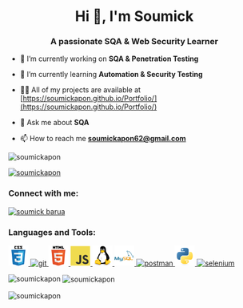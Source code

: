 <h1 align="center">Hi 👋, I'm Soumick</h1>
<h3 align="center">A passionate SQA & Web Security Learner</h3>


- 🔭 I’m currently working on **SQA & Penetration Testing**

- 🌱 I’m currently learning **Automation & Security Testing**

- 👨‍💻 All of my projects are available at [https://soumickapon.github.io/Portfolio/](https://soumickapon.github.io/Portfolio/)

- 💬 Ask me about **SQA**

- 📫 How to reach me **soumickapon62@gmail.com**

<p align="left"> <img src="https://komarev.com/ghpvc/?username=soumickapon&label=Profile%20views&color=0e75b6&style=flat" alt="soumickapon" /> </p>

<p align="left"> <a href="https://github.com/ryo-ma/github-profile-trophy"><img src="https://github-profile-trophy.vercel.app/?username=soumickapon" alt="soumickapon" /></a> </p>



<h3 align="left">Connect with me:</h3>
<p align="left">
<a href="https://www.linkedin.com/in/soumick-barua-b543221bb/" target="blank"><img align="center" src="https://raw.githubusercontent.com/rahuldkjain/github-profile-readme-generator/master/src/images/icons/Social/linked-in-alt.svg" alt="soumick barua" height="30" width="40" /></a>
</p>

<h3 align="left">Languages and Tools:</h3>
<p align="left"> <a href="https://www.w3schools.com/css/" target="_blank" rel="noreferrer"> <img src="https://raw.githubusercontent.com/devicons/devicon/master/icons/css3/css3-original-wordmark.svg" alt="css3" width="40" height="40"/> </a> <a href="https://git-scm.com/" target="_blank" rel="noreferrer"> <img src="https://www.vectorlogo.zone/logos/git-scm/git-scm-icon.svg" alt="git" width="40" height="40"/> </a> <a href="https://www.w3.org/html/" target="_blank" rel="noreferrer"> <img src="https://raw.githubusercontent.com/devicons/devicon/master/icons/html5/html5-original-wordmark.svg" alt="html5" width="40" height="40"/> </a> <a href="https://developer.mozilla.org/en-US/docs/Web/JavaScript" target="_blank" rel="noreferrer"> <img src="https://raw.githubusercontent.com/devicons/devicon/master/icons/javascript/javascript-original.svg" alt="javascript" width="40" height="40"/> </a> <a href="https://www.linux.org/" target="_blank" rel="noreferrer"> <img src="https://raw.githubusercontent.com/devicons/devicon/master/icons/linux/linux-original.svg" alt="linux" width="40" height="40"/> </a> <a href="https://www.mysql.com/" target="_blank" rel="noreferrer"> <img src="https://raw.githubusercontent.com/devicons/devicon/master/icons/mysql/mysql-original-wordmark.svg" alt="mysql" width="40" height="40"/> </a> <a href="https://postman.com" target="_blank" rel="noreferrer"> <img src="https://www.vectorlogo.zone/logos/getpostman/getpostman-icon.svg" alt="postman" width="40" height="40"/> </a> <a href="https://www.python.org" target="_blank" rel="noreferrer"> <img src="https://raw.githubusercontent.com/devicons/devicon/master/icons/python/python-original.svg" alt="python" width="40" height="40"/> </a> <a href="https://www.selenium.dev" target="_blank" rel="noreferrer"> <img src="https://raw.githubusercontent.com/detain/svg-logos/780f25886640cef088af994181646db2f6b1a3f8/svg/selenium-logo.svg" alt="selenium" width="40" height="40"/> </a> </p>

<p><img align="left" src="https://github-readme-stats.vercel.app/api/top-langs?username=soumickapon&show_icons=true&locale=en&layout=compact" alt="soumickapon" /></p>

<p>&nbsp;<img align="center" src="https://github-readme-stats.vercel.app/api?username=soumickapon&show_icons=true&locale=en" alt="soumickapon" /></p>

<p><img align="center" src="https://github-readme-streak-stats.herokuapp.com/?user=soumickapon&" alt="soumickapon" /></p>
